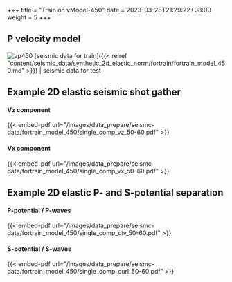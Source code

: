 +++
title = "Train on vModel-450"
date =  2023-03-28T21:29:22+08:00
weight = 5
+++

## P velocity model

![vp450](/images/data_prepare/velocity-model/vp_450.svg?width=40pc) 
[seismic data for train]({{< relref "content/seismic_data/synthetic_2d_elastic_norm/fortrain/fortrain_model_450.md" >}}) | 
seismic data for test
## Example 2D elastic seismic shot gather

#### Vz component 
{{< embed-pdf url="/images/data_prepare/seismc-data/fortrain_model_450/single_comp_vz_50-60.pdf" >}}

#### Vx component 
{{< embed-pdf url="/images/data_prepare/seismc-data/fortrain_model_450/single_comp_vx_50-60.pdf" >}}

## Example 2D elastic P- and S-potential separation


#### P-potential / P-waves
{{< embed-pdf url="/images/data_prepare/seismc-data/fortrain_model_450/single_comp_div_50-60.pdf" >}}


#### S-potential / S-waves
{{< embed-pdf url="/images/data_prepare/seismc-data/fortrain_model_450/single_comp_curl_50-60.pdf" >}}


